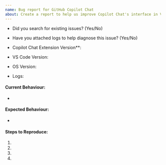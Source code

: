 ```yaml
---
name: Bug report for GitHub Copilot Chat
about: Create a report to help us improve Copilot Chat's interface in VS Code
---
```

- Did you search for existing issues? (Yes/No)
- Have you attached logs to help diagnose this issue? (Yes/No)
   
- Copilot Chat Extension Version**:
- VS Code Version:
- OS Version:
- Logs:

#### Current Behaviour: 
- 
#### Expected Behaviour:
- 

<!-- Please give as much detail as you can, so that it is easy to reproduce the issue  -->

#### Steps to Reproduce:
1. 
2.
3.
4.

<!-- 
* How to check logs explained in this url: https://docs.github.com/en/copilot/troubleshooting-github-copilot/viewing-logs-for-github-copilot-in-your-environment?tool=vscode  
** You can check the version from extensions tab on Activity Bar
-->